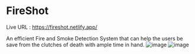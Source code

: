 # FireShot

Live URL : https://fireshot.netlify.app/

An efficient Fire and Smoke Detection System that can help the users be save from the clutches of death with ample time in hand.
![image](https://github.com/MainakRepositor/FireShot/assets/64016811/3894dd3a-8c9b-4139-99c4-fc1faeb9e180)
![image](https://github.com/MainakRepositor/FireShot/assets/64016811/6a247bbe-43bc-4798-b4e3-c0eddb5f63a7)

